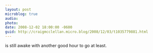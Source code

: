 ```yaml
---
layout: post
microblog: true
audio: 
photo: 
date: 2008-12-02 18:00:00 -0600
guid: http://craigmcclellan.micro.blog/2008/12/03/t1035779881.html
---
```

is still awake with another good hour to go at least.
